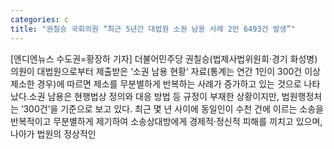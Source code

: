 ```yaml
---
categories: c
title: "권칠승 국회의원 “최근 5년간 대법원 소권 남용 사례 2만 6493건 발생”"
---
```

[엔디엔뉴스 수도권=황장하 기자] 더불어민주당 권칠승(법제사법위원회‧경기 화성병) 의원이 대법원으로부터 제출받은 ‘소권 남용 현황’ 자료(통계는 연간 1인이 300건 이상 제소한 경우)에 따르면 제소를 무분별하게 반복하는 사례가 증가하고 있는 것으로 나타났다.소권 남용은 현행법상 정의와 대응 방법 등 규정이 부재한 상황이지만, 법원행정처는 ‘300건’을 기준으로 보고 있다. 최근 몇 년 사이에 동일인이 수천 건에 이르는 소송을 반복적이고 무분별하게 제기하여 소송상대방에게 경제적‧정신적 피해를 끼치고 있으며, 나아가 법원의 정상적인
